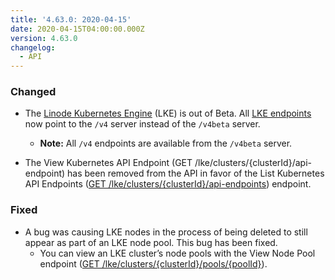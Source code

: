 ```yaml
---
title: '4.63.0: 2020-04-15'
date: 2020-04-15T04:00:00.000Z
version: 4.63.0
changelog:
  - API
---
```


### Changed
- The [Linode Kubernetes Engine](https://www.linode.com/products/kubernetes/) (LKE) is out of Beta. All [LKE endpoints](https://www.linode.com/docs/api/linode-kubernetes-engine-lke/) now point to the `/v4` server instead of the `/v4beta` server.
  - **Note:** All `/v4` endpoints are available from the `/v4beta` server.

- The View Kubernetes API Endpoint  (GET /lke/clusters/{clusterId}/api-endpoint) has been removed from the API in favor of the List Kubernetes API Endpoints ([GET /lke/clusters/{clusterId}/api-endpoints](https://www.linode.com/docs/api/linode-kubernetes-engine-lke/)) endpoint.

### Fixed

- A bug was causing LKE nodes in the process of being deleted to still appear as part of an LKE node pool. This bug has been fixed.
	- You can view an LKE cluster’s node pools with the View Node Pool endpoint ([GET /lke/clusters/{clusterId}/pools/{poolId}](https://www.linode.com/docs/api/linode-kubernetes-engine-lke/)).
